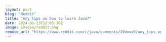 ```yaml
---
layout: post
blog: "Reddit"
title: "Any tips on how to learn Java?"
date: 2024-01-23T12:05:36Z
image: images/reddit.png
remote_url: "https://www.reddit.com/r/java/comments/19dmxx9/any_tips_on_how_to_learn_java/"
---
```

